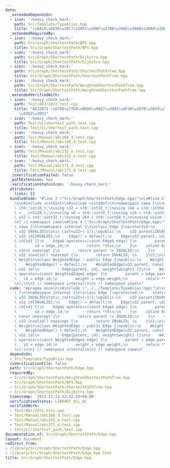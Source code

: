 ```yaml
---
data:
  _extendedDependsOn:
  - icon: ':heavy_check_mark:'
    path: Src/Template/TypeAlias.hpp
    title: "\u6A19\u6E96\u30C7\u30FC\u30BF\u578B\u306E\u30A8\u30A4\u30EA\u30A2\u30B9"
  _extendedRequiredBy:
  - icon: ':heavy_check_mark:'
    path: Src/Graph/ShortestPath/BFS.hpp
    title: Src/Graph/ShortestPath/BFS.hpp
  - icon: ':heavy_check_mark:'
    path: Src/Graph/ShortestPath/Dijkstra.hpp
    title: Src/Graph/ShortestPath/Dijkstra.hpp
  - icon: ':heavy_check_mark:'
    path: Src/Graph/ShortestPath/ShortestPathTree.hpp
    title: Src/Graph/ShortestPath/ShortestPathTree.hpp
  - icon: ':heavy_check_mark:'
    path: Src/Graph/ShortestPath/WeightedShortestPathTree.hpp
    title: Src/Graph/ShortestPath/WeightedShortestPathTree.hpp
  _extendedVerifiedWith:
  - icon: ':heavy_check_mark:'
    path: Test/AOJ/2872.test.cpp
    title: "AOJ2872 \u6700\u77ED\u8DDD\u96E2\u3092\u4F38\u3070\u3059\u3048\u3073\u3061\
      \u3083\u3093"
  - icon: ':heavy_check_mark:'
    path: Test/LC/shortest_path.test.cpp
    title: Test/LC/shortest_path.test.cpp
  - icon: ':heavy_check_mark:'
    path: Test/Manual/abc168_d.test.cpp
    title: Test/Manual/abc168_d.test.cpp
  - icon: ':heavy_check_mark:'
    path: Test/Manual/abc252_e.test.cpp
    title: Test/Manual/abc252_e.test.cpp
  - icon: ':heavy_check_mark:'
    path: Test/Manual/abc271_d.test.cpp
    title: Test/Manual/abc271_d.test.cpp
  _isVerificationFailed: false
  _pathExtension: hpp
  _verificationStatusIcon: ':heavy_check_mark:'
  attributes:
    links: []
  bundledCode: "#line 2 \"Src/Graph/ShortestPath/Edge.hpp\"\n\n#line 2 \"Src/Template/TypeAlias.hpp\"\
    \n\n#include <cstdint>\n#include <cstddef>\n\nnamespace zawa {\n\nusing i16 =\
    \ std::int16_t;\nusing i32 = std::int32_t;\nusing i64 = std::int64_t;\nusing i128\
    \ = __int128_t;\n\nusing u8 = std::uint8_t;\nusing u16 = std::uint16_t;\nusing\
    \ u32 = std::uint32_t;\nusing u64 = std::uint64_t;\n\nusing usize = std::size_t;\n\
    \n} // namespace zawa\n#line 4 \"Src/Graph/ShortestPath/Edge.hpp\"\n\nnamespace\
    \ zawa {\n\nnamespace internal {\n\nclass Edge {\nprotected:\n    static constexpr\
    \ u32 INVALID{static_cast<u32>(-1)};\npublic:\n    u32 parent{INVALID}; \n   \
    \ u32 id{INVALID};\n    Edge() = default;\n    Edge(u32 parent, u32 id) : parent{parent},\
    \ id{id} {}\n    Edge& operator=(const Edge& edge) {\n        parent = edge.parent;\n\
    \        id = edge.id;\n        return *this;\n    }\n    inline bool exist()\
    \ const noexcept {\n        return parent != INVALID;\n    }\n    static constexpr\
    \ u32 invalid() noexcept {\n        return INVALID; \n    }\n};\n\ntemplate <class\
    \ Weight>\nclass WeightedEdge : public Edge {\npublic:\n    Weight weight{INVALID};\n\
    \    WeightedEdge() = default;\n    WeightedEdge(u32 parent, const Weight& weight,\
    \ u32 id)\n        : Edge{parent, id}, weight{weight} {}\n\n    WeightedEdge&\
    \ operator=(const WeightedEdge& edge) {\n        parent = edge.parent;\n     \
    \   id = edge.id;\n        weight = edge.weight;\n        return *this;\n    }\n\
    \n};\n\n} // namespace internal\n\n} // namespace zawa\n"
  code: "#pragma once\n\n#include \"../../Template/TypeAlias.hpp\"\n\nnamespace zawa\
    \ {\n\nnamespace internal {\n\nclass Edge {\nprotected:\n    static constexpr\
    \ u32 INVALID{static_cast<u32>(-1)};\npublic:\n    u32 parent{INVALID}; \n   \
    \ u32 id{INVALID};\n    Edge() = default;\n    Edge(u32 parent, u32 id) : parent{parent},\
    \ id{id} {}\n    Edge& operator=(const Edge& edge) {\n        parent = edge.parent;\n\
    \        id = edge.id;\n        return *this;\n    }\n    inline bool exist()\
    \ const noexcept {\n        return parent != INVALID;\n    }\n    static constexpr\
    \ u32 invalid() noexcept {\n        return INVALID; \n    }\n};\n\ntemplate <class\
    \ Weight>\nclass WeightedEdge : public Edge {\npublic:\n    Weight weight{INVALID};\n\
    \    WeightedEdge() = default;\n    WeightedEdge(u32 parent, const Weight& weight,\
    \ u32 id)\n        : Edge{parent, id}, weight{weight} {}\n\n    WeightedEdge&\
    \ operator=(const WeightedEdge& edge) {\n        parent = edge.parent;\n     \
    \   id = edge.id;\n        weight = edge.weight;\n        return *this;\n    }\n\
    \n};\n\n} // namespace internal\n\n} // namespace zawa\n"
  dependsOn:
  - Src/Template/TypeAlias.hpp
  isVerificationFile: false
  path: Src/Graph/ShortestPath/Edge.hpp
  requiredBy:
  - Src/Graph/ShortestPath/WeightedShortestPathTree.hpp
  - Src/Graph/ShortestPath/BFS.hpp
  - Src/Graph/ShortestPath/ShortestPathTree.hpp
  - Src/Graph/ShortestPath/Dijkstra.hpp
  timestamp: '2023-12-14 22:32:29+09:00'
  verificationStatus: LIBRARY_ALL_AC
  verifiedWith:
  - Test/AOJ/2872.test.cpp
  - Test/Manual/abc168_d.test.cpp
  - Test/Manual/abc252_e.test.cpp
  - Test/Manual/abc271_d.test.cpp
  - Test/LC/shortest_path.test.cpp
documentation_of: Src/Graph/ShortestPath/Edge.hpp
layout: document
redirect_from:
- /library/Src/Graph/ShortestPath/Edge.hpp
- /library/Src/Graph/ShortestPath/Edge.hpp.html
title: Src/Graph/ShortestPath/Edge.hpp
---
```


